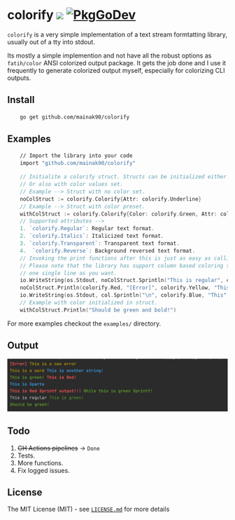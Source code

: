 # colorify [![](https://github.com/mainak90/colorify/workflows/build/badge.svg)](https://github.com/mainak90/colorify/actions) [![PkgGoDev](https://pkg.go.dev/badge/github.com/mainak90/colorify)](https://pkg.go.dev/github.com/mainak90/colorify)

`colorify` is a very simple implementation of a text stream formtatting library, usually out of a tty into stdout.

Its mostly a simple implemention and not have all the robust options as `fatih/color` ANSI colorized output package. 
It gets the job done and I use it frequently to generate colorized output myself, especially for colorizing CLI outputs.

## Install
```bash
    go get github.com/mainak90/colorify
```

## Examples
```bash
    // Import the library into your code
    import "github.com/mainak90/colorify"
```

```go
    // Initialite a colorify struct. Structs can be initialized either with only string attributes(bold/italics/reverse)
	// Or also with color values set.
	// Example --> Struct with no color set. 
	noColStruct := colorify.Colorify{Attr: colorify.Underline}
    // Example --> Struct with color preset.
	withColStruct := colorify.Colorify{Color: colorify.Green, Attr: colorify.Bold}
	// Supported attributes --> 
	1. `colorify.Regular`: Regular text format.
	2. `colorify.Italics`: Italicized text format.
	3. `colorify.Transparent`: Transparent text format.
	4. 	`colorify.Reverse`: Background reversed text format.
    // Invoking the print functions after this is just as easy as calling the appropriate ones with particular arguments.
	// Please note that the library has support column based coloring scheme, which means you can have as many colors in 
	// one single line as you want.
	io.WriteString(os.Stdout, noColStruct.Sprintln("This is regular", colorify.Green, "This is green!"))
	noColStruct.Println(colorify.Red, "[Error]", colorify.Yellow, "This is a new error")
    io.WriteString(os.Stdout, col.Sprintln("\n", colorify.Blue, "This", "is", "Sparta"))
	// Example with color initialized in struct.
    withColStruct.Println("Should be green and bold!")
```

For more examples checkout the `examples/` directory.

## Output
![img.png](img/img.png)

## Todo
1. <strike>GH Actions pipelines</strike> -> `Done`
2. Tests.
3. More functions.
4. Fix logged issues.

## License
The MIT License (MIT) - see [`LICENSE.md`](https://github.com/mainak90/colorify/blob/main/LICENSE.md) for more details